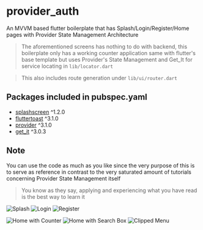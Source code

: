 # provider_auth
An MVVM based flutter boilerplate that has Splash/Login/Register/Home pages with Provider State Management Architecture

> The aforementioned screens has nothing to do with backend, this boilerplate only has a working counter application same with flutter's base template but uses Provider's State Management and Get_It for service locating in `lib/locator.dart`

> This also includes route generation under `lib/ui/router.dart`

## Packages included in pubspec.yaml

* [splashscreen](https://pub.dev/packages/splashscreen) ^1.2.0
* [fluttertoast](https://pub.dev/packages/fluttertoast) ^3.1.0
* [provider](https://pub.dev/packages/provider) ^3.1.0
* [get_it](https://pub.dev/packages/get_it) ^3.0.3

## Note

You can use the code as much as you like since the very purpose of this is to serve as reference in contrast to the very saturated amount of tutorials concerning Provider State Management itself

> You know as they say, applying and experiencing what you have read is the best way to learn it


![Splash](https://i.imgur.com/TECmi4e.jpg) ![Login](https://i.imgur.com/rj03Nm8.jpg) ![Register](https://i.imgur.com/0ynLA1I.jpg)

![Home with Counter](https://i.imgur.com/9knQcSz.jpg) ![Home with Search Box](https://i.imgur.com/4UoFG85.jpg) ![Clipped Menu](https://i.imgur.com/ljtwWcg.jpg)